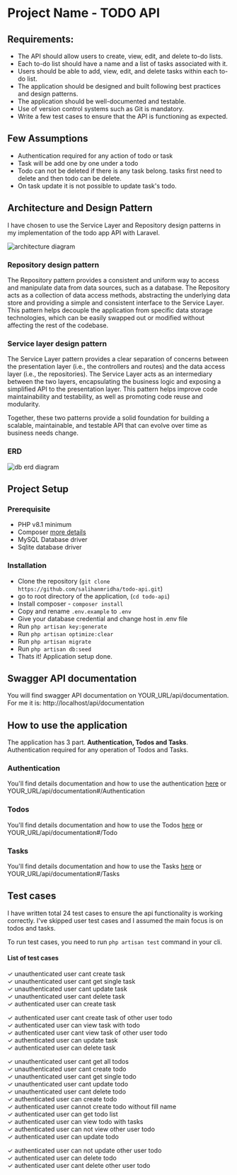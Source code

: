 # Project Name - TODO API

## Requirements:
- The API should allow users to create, view, edit, and delete to-do lists.
- Each to-do list should have a name and a list of tasks associated with it.
- Users should be able to add, view, edit, and delete tasks within each to-do list.
- The application should be designed and built following best practices and design patterns.
- The application should be well-documented and testable.
- Use of version control systems such as Git is mandatory.
- Write a few test cases to ensure that the API is functioning as expected.

## Few Assumptions
- Authentication required for any action of todo or task
- Task will be add one by one under a todo
- Todo can not be deleted if there is any task belong. tasks first need to delete and then todo can be delete.
- On task update it is not possible to update task's todo.

## Architecture and Design Pattern
I have chosen to use the Service Layer and Repository design patterns in my implementation of the todo app API with Laravel.

![architecture diagram](https://salihanmridha.com/wp-content/uploads/2023/03/Blank-diagram.jpeg)


### Repository design pattern
The Repository pattern provides a consistent and uniform way to access and manipulate data from data sources, such as a database. The Repository acts as a collection of data access methods, abstracting the underlying data store and providing a simple and consistent interface to the Service Layer. This pattern helps decouple the application from specific data storage technologies, which can be easily swapped out or modified without affecting the rest of the codebase.
### Service layer design pattern
The Service Layer pattern provides a clear separation of concerns between the presentation layer (i.e., the controllers and routes) and the data access layer (i.e., the repositories). The Service Layer acts as an intermediary between the two layers, encapsulating the business logic and exposing a simplified API to the presentation layer. This pattern helps improve code maintainability and testability, as well as promoting code reuse and modularity.

Together, these two patterns provide a solid foundation for building a scalable, maintainable, and testable API that can evolve over time as business needs change.

### ERD

![db erd diagram](https://salihanmridha.com/wp-content/uploads/2023/03/todo-erd.jpeg)

## Project Setup

### Prerequisite
- PHP v8.1 minimum
- Composer [more details](https://getcomposer.org/)
- MySQL Database driver
- Sqlite database driver

### Installation

- Clone the repository (```git clone https://github.com/salihanmridha/todo-api.git```) 
- go to root directory of the application, (```cd todo-api```)
- Install composer - ```composer install```
- Copy and rename ```.env.example``` to ```.env```
- Give your database credential and change host in .env file
- Run ```php artisan key:generate```
- Run ```php artisan optimize:clear```
- Run ```php artisan migrate```
- Run ```php artisan db:seed```
- Thats it! Application setup done.

## Swagger API documentation
You will find swagger API documentation on YOUR_URL/api/documentation. For me it is: http://localhost/api/documentation

## How to use the application

The application has 3 part. **Authentication, Todos and Tasks**. Authentication required for any operation of Todos and Tasks.

### Authentication
You'll find details documentation and how to use the authentication [here](http://localhost/api/documentation#/Authentication) or YOUR_URL/api/documentation#/Authentication

### Todos
You'll find details documentation and how to use the Todos [here](http://localhost/api/documentation#/Todo) or YOUR_URL/api/documentation#/Todo

### Tasks
You'll find details documentation and how to use the Tasks [here](http://localhost/api/documentation#/Tasks) or YOUR_URL/api/documentation#/Tasks

## Test cases
I have written total 24 test cases to ensure the api functionality is working correctly. I've skipped user test cases and I assumed the main focus is on todos and tasks.

To run test cases, you need to run ```php artisan test``` command in your cli.

#### List of test cases

✓ unauthenticated user cant create task                                                                                                                       
✓ unauthenticated user cant get single task                                                                                                                   
✓ unauthenticated user cant update task                                                                                                                       
✓ unauthenticated user cant delete task                                                                                                                       
✓ authenticated user can create task

✓ authenticated user cant create task of other user todo                                                                                                      
✓ authenticated user can view task with todo                                                                                                                  
✓ authenticated user cant view task of other user todo                                                                                                        
✓ authenticated user can update task                                                                                                                          
✓ authenticated user can delete task                                           

✓ unauthenticated user cant get all todos                                                                                                                     
✓ unauthenticated user cant create todo                                                                                                                       
✓ unauthenticated user cant get single todo                                                                                                                   
✓ unauthenticated user cant update todo                                                                                                                       
✓ unauthenticated user cant delete todo                                                                                                                       
✓ authenticated user can create todo                                                                                                                         
✓ authenticated user cannot create todo without fill name                                                                                                     
✓ authenticated user can get todo list                                                                                                                        
✓ authenticated user can view todo with tasks                                                                                                                 
✓ authenticated user can not view other user todo                                                                                                             
✓ authenticated user can update todo                                           

✓ authenticated user can not update other user todo                                                                                                           
✓ authenticated user can delete todo                                                                                                                          
✓ authenticated user cant delete other user todo







